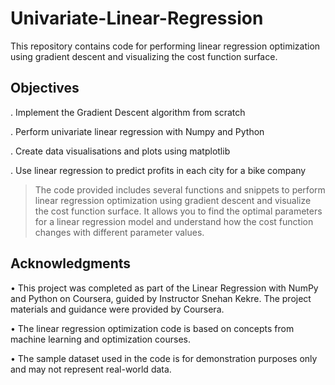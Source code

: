 # Univariate-Linear-Regression
This repository contains code for performing linear regression optimization using gradient descent and visualizing the cost function surface.

## Objectives

. Implement the Gradient Descent algorithm from scratch

. Perform univariate linear regression with Numpy and Python

. Create data visualisations and plots using matplotlib

. Use linear regression to predict profits in each city for a bike company

> The code provided includes several functions and snippets to perform linear regression optimization using gradient descent and visualize the cost function surface. It allows you to find the optimal parameters for a linear regression model and understand how the cost function changes with different parameter values. 

## Acknowledgments

•	This project was completed as part of the Linear Regression with NumPy and Python on Coursera, guided by Instructor Snehan Kekre. The project materials and guidance were 
provided by Coursera.

•	The linear regression optimization code is based on concepts from machine learning and optimization courses.

•	The sample dataset used in the code is for demonstration purposes only and may not represent real-world data.
